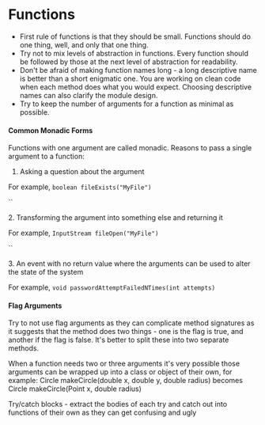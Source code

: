 # Functions

* First rule of functions is that they should be small. Functions should do one thing, well, and only that one thing.
* Try not to mix levels of abstraction in functions. Every function should be followed by those at the next level of abstraction for readability.
* Don't be afraid of making function names long - a long descriptive name is better than a short enigmatic one. You are working on clean code when each method does what you would expect. Choosing descriptive names can also clarify the module design.
* Try to keep the number of arguments for a function as minimal as possible.

#### Common Monadic Forms&#x20;

Functions with one argument are called monadic. Reasons to pass a single argument to a function:

1. Asking a question about the argument

For example, `boolean fileExists("MyFile")`

``

2\. Transforming the argument into something else and returning it

For example, `InputStream fileOpen("MyFile")`

``

3\. An event with no return value where the arguments can be used to alter the state of the system

For example, `void passwordAttemptFailedNTimes(int attempts)`

#### Flag Arguments

Try to not use flag arguments as they can complicate method signatures as it suggests that the method does two things - one is the flag is true, and another if the flag is false. It's better to split these into two separate methods.



When a function needs two or three arguments it's very possible those arguments can be wrapped up into a class or object of their own, for example: Circle makeCircle(double x, double y, double radius) becomes Circle makeCircle(Point x, double radius)

Try/catch blocks - extract the bodies of each try and catch out into functions of their own as they can get confusing and ugly
